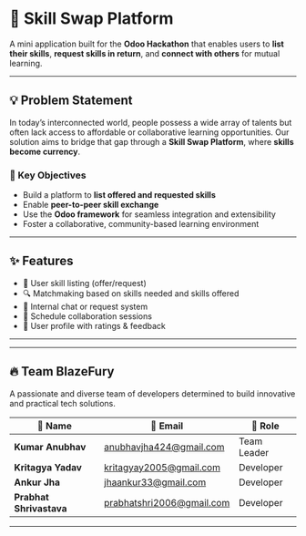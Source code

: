 # 🔁 Skill Swap Platform

A mini application built for the **Odoo Hackathon** that enables users to **list their skills**, **request skills in return**, and **connect with others** for mutual learning.

---

## 💡 Problem Statement

In today’s interconnected world, people possess a wide array of talents but often lack access to affordable or collaborative learning opportunities. Our solution aims to bridge that gap through a **Skill Swap Platform**, where **skills become currency**.

### 🎯 Key Objectives

- Build a platform to **list offered and requested skills**
- Enable **peer-to-peer skill exchange**
- Use the **Odoo framework** for seamless integration and extensibility
- Foster a collaborative, community-based learning environment

---

## ✨ Features

- 📝 User skill listing (offer/request)
- 🔍 Matchmaking based on skills needed and skills offered
- 💬 Internal chat or request system
- 📅 Schedule collaboration sessions
- 👥 User profile with ratings & feedback

---


---

## 🔥 Team BlazeFury

A passionate and diverse team of developers determined to build innovative and practical tech solutions.

| 👤 Name                 | 📧 Email                          | 🧩 Role         |
|-------------------------|------------------------------------|-----------------|
| **Kumar Anubhav**      | anubhavjha424@gmail.com           | Team Leader     |
| **Kritagya Yadav**      | kritagyay2005@gmail.com           | Developer       |
| **Ankur Jha**           | jhaankur33@gmail.com              | Developer       |
| **Prabhat Shrivastava** | prabhatshri2006@gmail.com         | Developer       |

---

